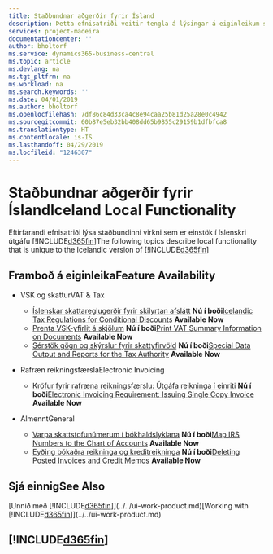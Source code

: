 ```yaml
---
title: Staðbundnar aðgerðir fyrir Ísland
description: Þetta efnisatriði veitir tengla á lýsingar á eiginleikum sem eru sérstaklega fyrir íslenska útgáfu Dynamics 365 Business Central.
services: project-madeira
documentationcenter: ''
author: bholtorf
ms.service: dynamics365-business-central
ms.topic: article
ms.devlang: na
ms.tgt_pltfrm: na
ms.workload: na
ms.search.keywords: ''
ms.date: 04/01/2019
ms.author: bholtorf
ms.openlocfilehash: 7df86c84d33ca4c8e94caa25b81d25a28e0c4942
ms.sourcegitcommit: 60b87e5eb32bb408dd65b9855c29159b1dfbfca8
ms.translationtype: HT
ms.contentlocale: is-IS
ms.lasthandoff: 04/29/2019
ms.locfileid: "1246307"
---
```

# <a name="iceland-local-functionality"></a><span data-ttu-id="37dad-103">Staðbundnar aðgerðir fyrir Ísland</span><span class="sxs-lookup"><span data-stu-id="37dad-103">Iceland Local Functionality</span></span>
<span data-ttu-id="37dad-104">Eftirfarandi efnisatriði lýsa staðbundinni virkni sem er einstök í íslenskri útgáfu [!INCLUDE[d365fin](../../includes/d365fin_md.md)]</span><span class="sxs-lookup"><span data-stu-id="37dad-104">The following topics describe local functionality that is unique to the Icelandic version of [!INCLUDE[d365fin](../../includes/d365fin_md.md)]</span></span>

## <a name="feature-availability"></a><span data-ttu-id="37dad-105">Framboð á eiginleika</span><span class="sxs-lookup"><span data-stu-id="37dad-105">Feature Availability</span></span>

* <span data-ttu-id="37dad-106">VSK og skattur</span><span class="sxs-lookup"><span data-stu-id="37dad-106">VAT & Tax</span></span>
    * <span data-ttu-id="37dad-107">[Íslenskar skattareglugerðir fyrir skilyrtan afslátt](icelandic-tax-regulations-of-conditional-discounts.md) **Nú í boði**</span><span class="sxs-lookup"><span data-stu-id="37dad-107">[Icelandic Tax Regulations for Conditional Discounts](icelandic-tax-regulations-of-conditional-discounts.md) **Available Now**</span></span>
    * <span data-ttu-id="37dad-108">[Prenta VSK-yfirlit á skjölum](how-to-print-vat-summary-information-on-documents.md) **Nú í boði**</span><span class="sxs-lookup"><span data-stu-id="37dad-108">[Print VAT Summary Information on Documents](how-to-print-vat-summary-information-on-documents.md) **Available Now**</span></span>
    * <span data-ttu-id="37dad-109">[Sérstök gögn og skýrslur fyrir skattyfirvöld](special-data-output-and-reports-for-the-tax-authority.md) **Nú í boði**</span><span class="sxs-lookup"><span data-stu-id="37dad-109">[Special Data Output and Reports for the Tax Authority](special-data-output-and-reports-for-the-tax-authority.md) **Available Now**</span></span>

* <span data-ttu-id="37dad-110">Rafræn reikningsfærsla</span><span class="sxs-lookup"><span data-stu-id="37dad-110">Electronic Invoicing</span></span>
    * <span data-ttu-id="37dad-111">[Kröfur fyrir rafræna reikningsfærslu: Útgáfa reikninga í einriti](electronic-invoicing-requirement-issuing-single-copy-invoice.md) **Nú í boði**</span><span class="sxs-lookup"><span data-stu-id="37dad-111">[Electronic Invoicing Requirement: Issuing Single Copy Invoice](electronic-invoicing-requirement-issuing-single-copy-invoice.md) **Available Now**</span></span>

* <span data-ttu-id="37dad-112">Almennt</span><span class="sxs-lookup"><span data-stu-id="37dad-112">General</span></span>  
    * <span data-ttu-id="37dad-113">[Varpa skattstofunúmerum í bókhaldslyklana](how-to-map-irs-numbers-to-chart-of-accounts.md) **Nú í boði**</span><span class="sxs-lookup"><span data-stu-id="37dad-113">[Map IRS Numbers to the Chart of Accounts](how-to-map-irs-numbers-to-chart-of-accounts.md) **Available Now**</span></span>
    * <span data-ttu-id="37dad-114">[Eyðing bókaðra reikninga og kreditreikninga](deleting-posted-invoices-and-credit-memos.md) **Nú í boði**</span><span class="sxs-lookup"><span data-stu-id="37dad-114">[Deleting Posted Invoices and Credit Memos](deleting-posted-invoices-and-credit-memos.md) **Available Now**</span></span>

## <a name="see-also"></a><span data-ttu-id="37dad-115">Sjá einnig</span><span class="sxs-lookup"><span data-stu-id="37dad-115">See Also</span></span>
<span data-ttu-id="37dad-116">[Unnið með [!INCLUDE[d365fin](../../includes/d365fin_md.md)]](../../ui-work-product.md)</span><span class="sxs-lookup"><span data-stu-id="37dad-116">[Working with [!INCLUDE[d365fin](../../includes/d365fin_md.md)]](../../ui-work-product.md)</span></span>  

## [!INCLUDE[d365fin](../../includes/free_trial_md.md)]
